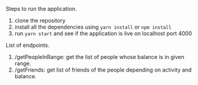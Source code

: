 Steps to run the application.

1. clone the repository
2. install all the dependencies using `yarn install` or `npm install`
3. run `yarn start` and see if the application is live on localhost port 4000

List of endpoints.

1. /getPeopleInRange: get the list of people whose balance is in given range.
2. /getFriends: get list of friends of the people depending on activity and balance.

